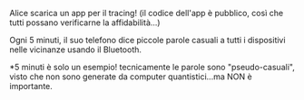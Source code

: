 Alice scarica un app per il tracing!
(il codice dell'app è pubblico, così che tutti possano verificarne la affidabilità...)

Ogni 5 minuti, il suo telefono dice piccole parole casuali a tutti i dispositivi nelle vicinanze usando il Bluetooth.

*5 minuti è solo un esempio! tecnicamente le parole sono "pseudo-casuali", visto che non sono generate da computer quantistici...ma NON è importante.